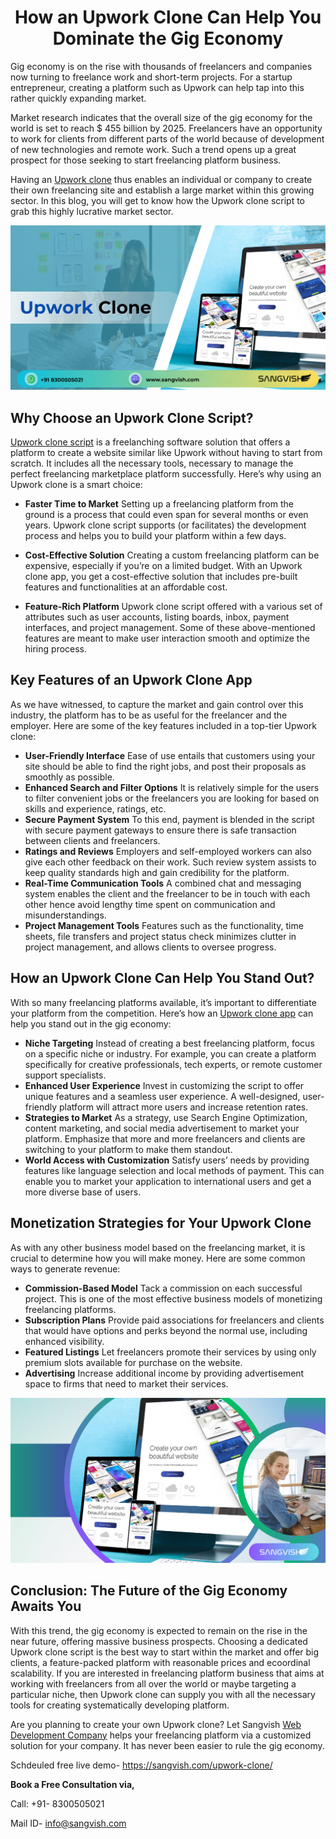 <h1 align="center"> How an Upwork Clone Can Help You Dominate the Gig Economy </h1>

Gig economy is on the rise with thousands of freelancers and companies now turning to freelance work and short-term projects. For a startup entrepreneur, creating a platform such as Upwork can help tap into this rather quickly expanding market. 

Market research indicates that the overall size of the gig economy for the world is set to reach $ 455 billion by 2025. Freelancers have an opportunity to work for clients from different parts of the world because of development of new technologies and remote work. Such a trend opens up a great prospect for those seeking to start freelancing platform business.

Having an [Upwork clone](https://sangvish.com/upwork-clone/) thus enables an individual or company to create their own freelancing site and establish a large market within this growing sector. In this blog, you will get to know how the Upwork clone script to grab this highly lucrative market sector.

<div class="Box-sc-g0xbh4-0 iIZCet"><img alt=“upworkclonescript.png" src="https://github.com/sangvishtechnologies/upwork-clone/blob/main/images/upwork-clone-script.png" data-hpc="true" class="Box-sc-g0xbh4-0 kzRgrI"></div>  


## Why Choose an Upwork Clone Script?
[Upwork clone script](https://sangvish.com/upwork-clone/) is a freelanching software solution that offers a platform to create a website similar like Upwork without having to start from scratch. It includes all the necessary tools, necessary to manage the perfect freelancing marketplace platform successfully. Here’s why using an Upwork clone is a smart choice:

* **Faster Time to Market**
Setting up a freelancing platform from the ground is a process that could even span for several months or even years. Upwork clone script supports (or facilitates) the development process and helps you to build your platform within a few days.

* **Cost-Effective Solution**
Creating a custom freelancing platform can be expensive, especially if you’re on a limited budget. With an Upwork clone app, you get a cost-effective solution that includes pre-built features and functionalities at an affordable cost.

* **Feature-Rich Platform**
Upwork clone script offered with a various set of attributes such as user accounts, listing boards, inbox, payment interfaces, and project management. Some of these above-mentioned features are meant to make user interaction smooth and optimize the hiring process.

## Key Features of an Upwork Clone App
As we have witnessed, to capture the market and gain control over this industry, the platform has to be as useful for the freelancer and the employer. Here are some of the key features included in a top-tier Upwork clone:

* **User-Friendly Interface**
Ease of use entails that customers using your site should be able to find the right jobs, and post their proposals as smoothly as possible.
* **Enhanced Search and Filter Options**
It is relatively simple for the users to filter convenient jobs or the freelancers you are looking for based on skills and experience, ratings, etc.
* **Secure Payment System**
To this end, payment is blended in the script with secure payment gateways to ensure there is safe transaction between clients and freelancers. 
* **Ratings and Reviews**
Employers and self-employed workers can also give each other feedback on their work. Such review system assists to keep quality standards high and gain credibility for the platform.
* **Real-Time Communication Tools**
A combined chat and messaging system enables the client and the freelancer to be in touch with each other hence avoid lengthy time spent on communication and misunderstandings.
* **Project Management Tools**
Features such as the functionality, time sheets, file transfers and project status check minimizes clutter in project management, and allows clients to oversee progress.

## How an Upwork Clone Can Help You Stand Out?
With so many freelancing platforms available, it’s important to differentiate your platform from the competition. Here’s how an [Upwork clone app](https://sangvish.com/upwork-clone/) can help you stand out in the gig economy:
* **Niche Targeting**
Instead of creating a best freelancing platform, focus on a specific niche or industry. For example, you can create a platform specifically for creative professionals, tech experts, or remote customer support specialists.
* **Enhanced User Experience**
Invest in customizing the script to offer unique features and a seamless user experience. A well-designed, user-friendly platform will attract more users and increase retention rates.
* **Strategies to Market**
As a strategy, use Search Engine Optimization, content marketing, and social media advertisement to market your platform. Emphasize that more and more freelancers and clients are switching to your platform to make them standout.
* **World Access with Customization**
Satisfy users’ needs by providing features like language selection and local methods of payment. This can enable you to market your application to international users and get a more diverse base of users.

## Monetization Strategies for Your Upwork Clone
As with any other business model based on the freelancing market, it is crucial to determine how you will make money. Here are some common ways to generate revenue:
* **Commission-Based Model**
Tack a commission on each successful project. This is one of the most effective business models of monetizing freelancing platforms.
* **Subscription Plans**
Provide paid associations for freelancers and clients that would have options and perks beyond the normal use, including enhanced visibility.
* **Featured Listings**
Let freelancers promote their services by using only premium slots available for purchase on the website.
* **Advertising**
Increase additional income by providing advertisement space to firms that need to market their services.

<div class="Box-sc-g0xbh4-0 iIZCet"><img alt=“upworkclone.png" src="https://github.com/sangvishtechnologies/upwork-clone/blob/main/images/upwork-clone.png" data-hpc="true" class="Box-sc-g0xbh4-0 kzRgrI"></div>  


## Conclusion: The Future of the Gig Economy Awaits You
With this trend, the gig economy is expected to remain on the rise in the near future, offering massive business prospects. Choosing a dedicated Upwork clone script is the best way to start within the market and offer big clients, a feature-packed platform with reasonable prices and ecoordinal scalability. If you are interested in freelancing platform business that aims at working with freelancers from all over the world or maybe targeting a particular niche, then Upwork clone can supply you with all the necessary tools for creating systematically developing platform.

Are you planning to create your own Upwork clone? Let Sangvish [Web Development Company](https://sangvish.com/) helps your freelancing platform via a customized solution for your company. It has never been easier to rule the gig economy.

Schdeuled free live demo- https://sangvish.com/upwork-clone/

**Book a Free Consultation via,**

Call: +91- 8300505021

Mail ID-  [info@sangvish.com](mailto:info@sangvish.com)

